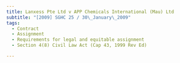 ```yaml
---
title: Lanxess Pte Ltd v APP Chemicals International (Mau) Ltd 
subtitle: "[2009] SGHC 25 / 30\_January\_2009"
tags:
  - Contract
  - Assignment
  - Requirements for legal and equitable assignment
  - Section 4(8) Civil Law Act (Cap 43, 1999 Rev Ed)

---
```



